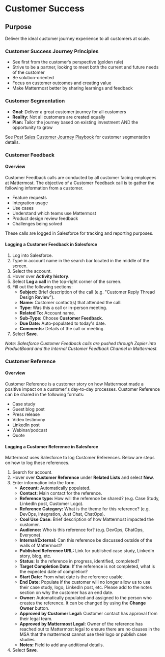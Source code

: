 # Customer Success

## Purpose

Deliver the ideal customer journey experience to all customers at scale.

### Customer Success Journey Principles

- See first from the customer’s perspective (golden rule)
- Strive to be a partner, looking to meet both the current and future needs of the customer
- Be solution-oriented
- Focus on customer outcomes and creating value
- Make Mattermost better by sharing learnings and feedback

### Customer Segmentation

- **Goal:** Deliver a great customer journey for all customers
- **Reality:** Not all customers are created equally
- **Plan:** Tailor the journey based on existing investment AND the opportunity to grow

See [Post Sales Customer Journey Playbook](https://docs.google.com/document/d/1WB9Qr4ZRjZixprLKiX6tlbb4784qw5luV3eqzk_9hyw/edit#heading=h.hy6fak6l0x08) for customer segmentation details.

### Customer Feedback

#### Overview

Customer Feedback calls are conducted by all customer facing employees at Mattermost. The objective of a Customer Feedback call is to gather the following information from a customer.

- Feature requests
- Integration usage
- Use cases
- Understand which teams use Mattermost
- Product design review feedback
- Challenges being solved

These calls are logged in Salesforce for tracking and reporting purposes.  

#### Logging a Customer Feedback in Salesforce

1. Log into Salesforce.
2. Type in account name in the search bar located in the middle of the screen.
3. Select the account.
4. Hover over **Activity history**.
5. Select **Log a call** in the top-right corner of the screen.
6. Fill out the following sections:
   - **Subject:** Brief description of the call (e.g. "Customer Reply Thread Design Review").
   - **Name:** Customer contact(s) that attended the call.
   - **Type:** Was this a call or in-person meeting.
   - **Related To:** Account name.
   - **Sub-Type:** Choose **Customer Feedback**.
   - **Due Date:** Auto-populated to today's date.
   - **Comments:** Details of the call or meeting.
 7. Select **Save**.
 
 _Note: Salesforce Customer Feedback calls are pushed through Zapier into ProductBoard and the Internal Customer Feedback Channel in Mattermost._

### Customer Reference

#### Overview

Customer Reference is a customer story on how Mattermost made a positive impact on a customer's day-to-day processes. Customer Reference can be shared in the following formats:

- Case study
- Guest blog post
- Press release
- Video testimony
- LinkedIn post
- Webinar/podcast
- Quote

#### Logging a Customer Reference in Salesforce

Mattermost uses Salesforce to log Customer References. Below are steps on how to log these references.

1. Search for account.
2. Hover over **Customer Reference** under **Related Lists** and select **New**.
3. Enter information into the form.
   - **Account:** Automatically populated.
   - **Contact:** Main contact for the reference.
   - **Reference type:** How will the reference be shared? (e.g. Case Study, LinkedIn post, Customer Logo).
   - **Reference Category:** What is the theme for this reference? (e.g. DevOps, Integration, Just Chat, ChatOps).
   - **Cool Use Case:** Brief description of how Mattermost impacted the customer.
   - **Audience:** Who is this reference for? (e.g. DevOps, ChatOps, Everyone).
   - **Internal/External:** Can this reference be discussed outside of the walls of Mattermost?
   - **Published Reference URL:** Link for published case study, LinkedIn story, blog, etc.
   - **Status:** Is the reference in progress, identified, completed?
   - **Target Completion Date:** If the reference is not completed, what is the expected date of completion?
   - **Start Date:** From what date is the reference usable.
   - **End Date:** Populate if the customer will no longer allow us to use their case study, logo, LinkedIn post, etc. Please add to the notes section on why the customer has an end date.
   - **Owner:** Automatically populated and assigned to the person who creates the reference. It can be changed by using the **Change Owner** button.
   - **Approved by Customer Legal:** Customer contact has approval from their legal team.
   - **Approved by Mattermost Legal:** Owner of the reference has reached out to Mattermost legal to ensure there are no clauses in the MSA that the mattermost cannot use their logo or publish case studies.
   - **Notes:** Field to add any additional details.
4. Select **Save**.
